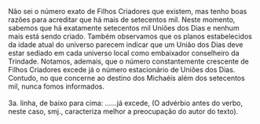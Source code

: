 ﻿Não sei o número exato de Filhos Criadores que existem, mas tenho boas razões para acreditar que há mais de setecentos mil. Neste momento, sabemos que há exatamente setecentos mil Uniões dos Dias e nenhum mais está sendo criado. Também observamos que os planos estabelecidos da idade atual do universo parecem indicar que um União dos Dias deve estar sediado em cada universo local como embaixador conselheiro da Trindade. Notamos, ademais, que o número constantemente crescente de Filhos Criadores excede já o número estacionário de Uniões dos Dias. Contudo, no que concerne ao destino dos Michaéis além dos setecentos mil, nunca fomos informados.<BR><BR>3a. linha, de baixo para cima: ......já excede,  (O advérbio antes do verbo, neste caso, smj., caracteriza melhor a preocupação do autor do texto).